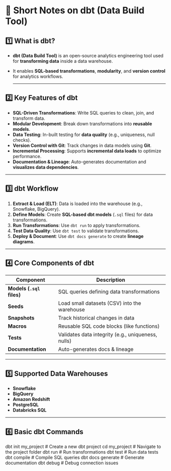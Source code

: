 # 📌 Short Notes on dbt (Data Build Tool)

## 1️⃣ What is dbt?
- **dbt (Data Build Tool)** is an open-source analytics engineering tool used for **transforming data** inside a data warehouse.
- It enables **SQL-based transformations**, **modularity**, and **version control** for analytics workflows.
   
  ---

## 2️⃣ Key Features of dbt
- **SQL-Driven Transformations**: Write SQL queries to clean, join, and transform data.
- **Modular Development**: Break down transformations into **reusable models**.
- **Data Testing**: In-built testing for **data quality** (e.g., uniqueness, null checks).
- **Version Control with Git**: Track changes in data models using **Git**.
- **Incremental Processing**: Supports **incremental data loads** to optimize performance.
- **Documentation & Lineage**: Auto-generates documentation and **visualizes data dependencies**.
   
---

## 3️⃣ dbt Workflow
1. **Extract & Load (ELT)**: Data is loaded into the warehouse (e.g., Snowflake, BigQuery).
2. **Define Models**: Create **SQL-based dbt models** (`.sql` files) for data transformations.
3. **Run Transformations**: Use `dbt run` to apply transformations.
4. **Test Data Quality**: Use `dbt test` to validate transformations.
5. **Deploy & Document**: Use `dbt docs generate` to create **lineage diagrams**.

---

## 4️⃣ Core Components of dbt
| **Component** | **Description** |
|--------------|---------------|
| **Models (`.sql` files)** | SQL queries defining data transformations |
| **Seeds** | Load small datasets (CSV) into the warehouse |
| **Snapshots** | Track historical changes in data |
| **Macros** | Reusable SQL code blocks (like functions) |
| **Tests** | Validates data integrity (e.g., uniqueness, nulls) |
| **Documentation** | Auto-generates docs & lineage |

---

## 5️⃣ Supported Data Warehouses
- **Snowflake**
- **BigQuery**
- **Amazon Redshift**
- **PostgreSQL**
- **Databricks SQL**

---

## 6️⃣ Basic dbt Commands
dbt init my_project    # Create a new dbt project
cd my_project          # Navigate to the project folder
dbt run                # Run transformations
dbt test               # Run data tests
dbt compile            # Compile SQL queries
dbt docs generate      # Generate documentation
dbt debug              # Debug connection issues
